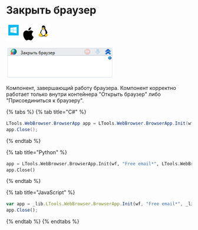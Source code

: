# Закрыть браузер

![](<../../../.gitbook/assets/image (100) (1) (1) (1) (1) (1) (1) (10) (136).png>)

![](<../../../.gitbook/assets/image (377).png>)

Компонент, завершающий работу браузера. Компонент корректно работает только внутри контейнера "Открыть браузер" либо "Присоединиться к браузеру".

{% tabs %}
{% tab title="C#" %}
```csharp
LTools.WebBrowser.BrowserApp app = LTools.WebBrowser.BrowserApp.Init(wf, "Free email*", LTools.WebBrowser.Model.BrowserTypes_Short.IE);
app.Close();
```
{% endtab %}

{% tab title="Python" %}
```python
app = LTools.WebBrowser.BrowserApp.Init(wf, "Free email*", LTools.WebBrowser.Model.BrowserTypes_Short.IE)
app.Close()
```
{% endtab %}

{% tab title="JavaScript" %}
```javascript
var app = _lib.LTools.WebBrowser.BrowserApp.Init(wf, "Free email*", _lib.LTools.WebBrowser.Model.BrowserTypes_Short.IE);
app.Close();
```
{% endtab %}
{% endtabs %}
